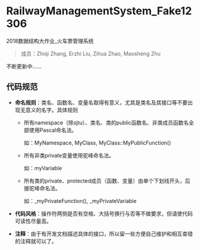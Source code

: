 # RailwayManagementSystem_Fake12306

2018数据结构大作业_火车票管理系统

> 成员：Zhiqi Zhang, Erzhi Liu, Zihua Zhao, Maosheng Zhu

不断更新中……

## 代码规范

-   **命名规则**：类名、函数名、变量名取得有意义，尤其是类名及其接口等不要出现无意义的名字。具体规则

    -   所有namespace（除sjtu）、类名、类的public函数名、非类成员函数名全部使用Pascal命名法。

        如：MyNamespace, MyClass, MyClass::MyPublicFunction()

    -   所有非类private变量使用驼峰命名法。

        如：myVariable

    -   所有类的private、protected成员（函数、变量）由单个下划线开头，后接驼峰命名法。

        如：_myPrivateFunction(), _myPrivateVariable

-   **代码风格**：操作符两侧是否有空格、大括号换行与否等不做要求，但请使代码可读性尽量高。

-   **注释**：由于有开发文档描述具体的接口，所以留一些方便自己维护和相互查错的注释就可以了。